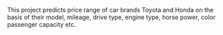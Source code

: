 This project predicts price range of car brands Toyota and Honda on the basis of their model, mileage, drive type, engine type, horse power, color passenger capacity etc.
